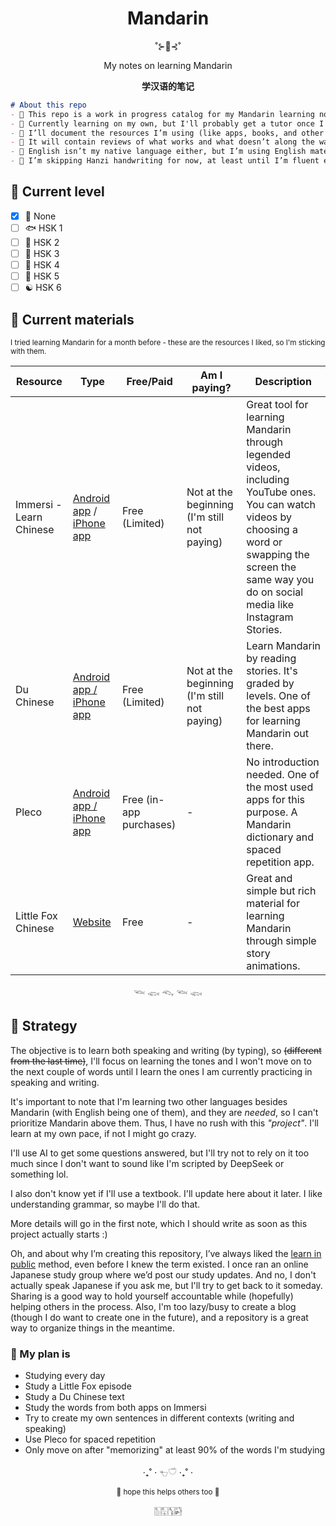 <div align="center">
<h1>Mandarin</h1>

˚⊱🪷⊰˚

My notes on learning Mandarin

**学汉语的笔记**
</div>

```md
# About this repo
- 🥠 This repo is a work in progress catalog for my Mandarin learning notes.
- 🥮 Currently learning on my own, but I'll probably get a tutor once I hit intermediate level.  
- 🧧 I’ll document the resources I’m using (like apps, books, and other media)
- 🥡 It will contain reviews of what works and what doesn’t along the way.  
- 🥢 English isn’t my native language either, but I’m using English materials to practice both.
- 🐼 I’m skipping Hanzi handwriting for now, at least until I’m fluent enough to bother with it.  
```

## 🐲 Current level 
- [x] 🐌 None
- [ ] 🐟 HSK 1
- [ ] 🦉 HSK 2
- [ ] 🦚 HSK 3
- [ ] 🐅 HSK 4
- [ ] 🐉 HSK 5
- [ ] ☯️ HSK 6

## 🥮 Current materials

<sub>I tried learning Mandarin for a month before - these are the resources I liked, so I'm sticking with them.</sub>

| Resource | Type | Free/Paid | Am I paying? | Description |
| --- | --- | --- | --- | --- |
| Immersi - Learn Chinese | [Android app](https://play.google.com/store/apps/details?id=app.immersi.immersi&hl=pt_BR&pli=1) / [iPhone app](https://apps.apple.com/br/app/immersi-learn-chinese/id6501961705) | Free (Limited) | Not at the beginning (I'm still not paying) | Great tool for learning Mandarin through legended videos, including YouTube ones. You can watch videos by choosing a word or swapping the screen the same way you do on social media like Instagram Stories. |
| Du Chinese | [Android app / iPhone app](https://duchinese.net/) | Free (Limited) | Not at the beginning (I'm still not paying) | Learn Mandarin by reading stories. It's graded by levels. One of the best apps for learning Mandarin out there. |
| Pleco | [Android app / iPhone app](https://www.pleco.com/) | Free (in-app purchases) | - | No introduction needed. One of the most used apps for this purpose. A Mandarin dictionary and spaced repetition app. |
| Little Fox Chinese | [Website](https://chinese.littlefox.com/en) | Free | - | Great and simple but rich material for learning Mandarin through simple story animations. |

<div align=center>
𓆝 𓆟 𓆞 𓆝 𓆟
</div>

## 🥮 Strategy 

The objective is to learn both speaking and writing (by typing), so <strike>(different from the last time)</strike>, I'll focus on learning the tones and I won't move on to the next couple of words until I learn the ones I am currently practicing in speaking and writing.  

It's important to note that I'm learning two other languages besides Mandarin (with English being one of them), and they are *needed*, so I can't prioritize Mandarin above them. Thus, I have no rush with this _"project"_. I'll learn at my own pace, if not I might go crazy.  
  
I'll use AI to get some questions answered, but I'll try not to rely on it too much since I don't want to sound like I'm scripted by DeepSeek or something lol.  

I also don't know yet if I'll use a textbook. I'll update here about it later. I like understanding grammar, so maybe I'll do that.  
  
More details will go in the first note, which I should write as soon as this project actually starts :)

Oh, and about why I’m creating this repository, I’ve always liked the [learn in public](https://www.swyx.io/learn-in-public) method, even before I knew the term existed. I once ran an online Japanese study group where we’d post our study updates. And no, I don't actually speak Japanese if you ask me, but I'll try to get back to it someday. Sharing is a good way to hold yourself accountable while (hopefully) helping others in the process. Also, I'm too lazy/busy to create a blog (though I do want to create one in the future), and a repository is a great way to organize things in the meantime.

### 🌼 My plan is  
- Studying every day 
- Study a Little Fox episode
- Study a Du Chinese text
- Study the words from both apps on Immersi
- Try to create my own sentences in different contexts (writing and speaking)
- Use Pleco for spaced repetition
- Only move on after "memorizing" at least 90% of the words I'm studying

<div align=center>
‧₊˚ ⋅ 𓐐𓎩 ‧₊˚ ⋅
  
<sub>🌺 hope this helps others too 🌺</sub>

🀢🀣🀦🀤
</div>
